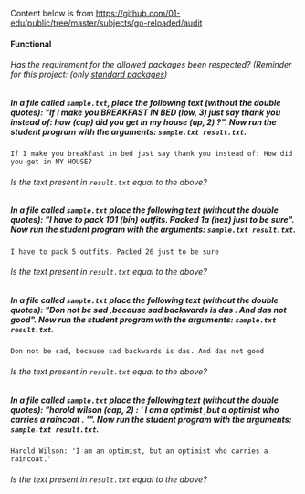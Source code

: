 Content below is from https://github.com/01-edu/public/tree/master/subjects/go-reloaded/audit 


#### Functional

###### Has the requirement for the allowed packages been respected? (Reminder for this project: (only [standard packages](https://golang.org/pkg/))

##### In a file called `sample.txt`, place the following text (without the double quotes): "If I make you BREAKFAST IN BED (low, 3) just say thank you instead of: how (cap) did you get in my house (up, 2) ?". Now run the student program with the arguments: `sample.txt result.txt`.

`If I make you breakfast in bed just say thank you instead of: How did you get in MY HOUSE?`

###### Is the text present in `result.txt` equal to the above?


##### In a file called `sample.txt` place the following text (without the double quotes): "I have to pack 101 (bin) outfits. Packed 1a (hex) just to be sure". Now run the student program with the arguments: `sample.txt result.txt`.

`I have to pack 5 outfits. Packed 26 just to be sure`

###### Is the text present in `result.txt` equal to the above?


##### In a file called `sample.txt` place the following text (without the double quotes): "Don not be sad ,because sad backwards is das . And das not good". Now run the student program with the arguments: `sample.txt result.txt`.

`Don not be sad, because sad backwards is das. And das not good`

###### Is the text present in `result.txt` equal to the above?


##### In a file called `sample.txt` place the following text (without the double quotes): "harold wilson (cap, 2) : ' I am a optimist ,but a optimist who carries a raincoat . '". Now run the student program with the arguments: `sample.txt result.txt`.

`Harold Wilson: 'I am an optimist, but an optimist who carries a raincoat.'`

###### Is the text present in `result.txt` equal to the above?
